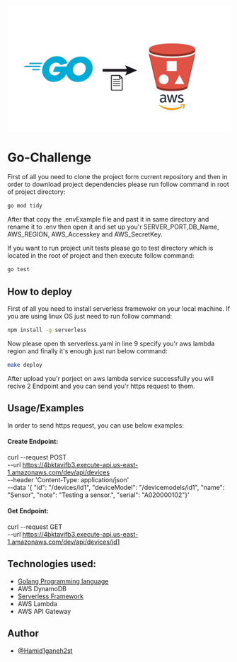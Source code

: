 

![Logo](https://github.com/hamid1ganeh/go-challenge/blob/main/logo.jpeg)

# Go-Challenge
First of all you need to clone the project form current repository and then in order to download project dependencies please run follow command in root of project directory:
```bash
go mod tidy
```
After that copy the .envExample file and past it in same directory and rename it to .env then open it and set up you'r SERVER_PORT,DB_Name, AWS_REGION, AWS_Accesskey and AWS_SecretKey.

If you want to run project unit tests please go to test directory which is located in the root of project and then execute follow command:
```bash
go test
```
## How to deploy
First of all you need to install serverless framewokr on your local machine. If you are using linux OS just need to run follow command:
```bash
npm install -g serverless
```
Now please open th serverless.yaml in line 9 specify you'r aws lambda region and finally it's enough just run below command:
```bash
make deploy
```
After  upload you'r porject on aws lambda service successfully you will recive 2 Endpoint and you can send you'r https request to them. 
 

## Usage/Examples
In order to send https request, you can use below examples:

#### Create Endpoint:
curl --request POST \
  --url https://4bktavifb3.execute-api.us-east-1.amazonaws.com/dev/api/devices \
  --header 'Content-Type: application/json' \
  --data '{
    "id": "/devices/id1",
    "deviceModel": "/devicemodels/id1",
    "name": "Sensor",
    "note": "Testing a sensor.",
    "serial": "A020000102"}'

#### Get Endpoint:
curl --request GET \
  --url https://4bktavifb3.execute-api.us-east-1.amazonaws.com/dev/api/devices/id1

 
## Technologies used:
 - [Golang Programming language](https://golang.org)
 - AWS DynamoDB
 - [Serverless Framework](https://serverless.com)
 - AWS Lambda
 - AWS API Gateway


## Author
- [@Hamid1ganeh2st](https://github.com/hamid1ganeh)



  
 